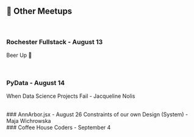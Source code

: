 ## 🤝 Other Meetups
<br/>

### Rochester Fullstack - August 13
Beer Up 🍻

<br/>

### PyData - August 14
When Data Science Projects Fail - Jacqueline Nolis


<br/>
### AnnArbor.jsx - August 26
Constraints of our own Design (System) - Maja Wichrowska

<br/>
### Coffee House Coders - September 4

<br/>
